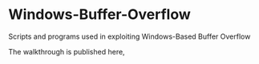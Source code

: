 # Windows-Buffer-Overflow
Scripts and programs used in exploiting Windows-Based Buffer Overflow

The walkthrough is published here,
